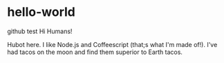 # hello-world
github test
Hi Humans!

Hubot here. I like Node.js and Coffeescript (that;s what I'm made of!).
I've had tacos on the moon and find them superior to Earth tacos.
